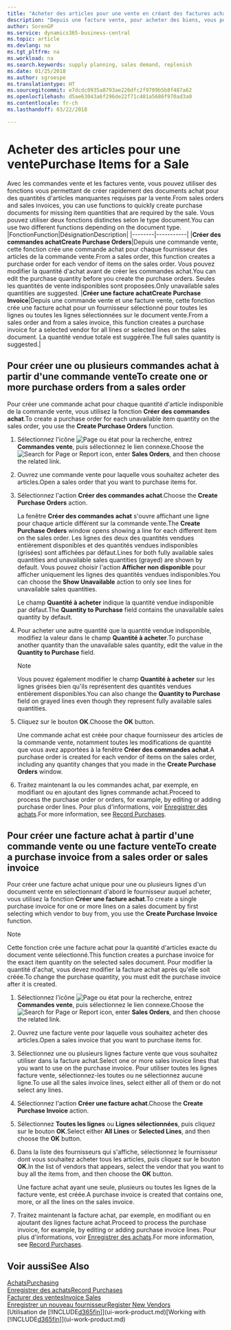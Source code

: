 ```yaml
---
title: "Acheter des articles pour une vente en créant des factures achat | Microsoft Docs"
description: "Depuis une facture vente, pour acheter des biens, vous pouvez créer une facture achat pour un fournisseur."
author: SorenGP
ms.service: dynamics365-business-central
ms.topic: article
ms.devlang: na
ms.tgt_pltfrm: na
ms.workload: na
ms.search.keywords: supply planning, sales demand, replenish
ms.date: 01/25/2018
ms.author: sgroespe
ms.translationtype: HT
ms.sourcegitcommit: e7dcdc0935a8793ae226dfc2f9709b5b8f487a62
ms.openlocfilehash: d5ae63043a6f296de22f71c401a5686f970ad3a0
ms.contentlocale: fr-ch
ms.lasthandoff: 03/22/2018

---
```

# <a name="purchase-items-for-a-sale"></a><span data-ttu-id="87233-103">Acheter des articles pour une vente</span><span class="sxs-lookup"><span data-stu-id="87233-103">Purchase Items for a Sale</span></span>
<span data-ttu-id="87233-104">Avec les commandes vente et les factures vente, vous pouvez utiliser des fonctions vous permettant de créer rapidement des documents achat pour des quantités d'articles manquantes requises par la vente.</span><span class="sxs-lookup"><span data-stu-id="87233-104">From sales orders and sales invoices, you can use functions to quickly create purchase documents for missing item quantities that are required by the sale.</span></span> <span data-ttu-id="87233-105">Vous pouvez utiliser deux fonctions distinctes selon le type document.</span><span class="sxs-lookup"><span data-stu-id="87233-105">You can use two different functions depending on the document type.</span></span>
|<span data-ttu-id="87233-106">Fonction</span><span class="sxs-lookup"><span data-stu-id="87233-106">Function</span></span>|<span data-ttu-id="87233-107">Désignation</span><span class="sxs-lookup"><span data-stu-id="87233-107">Description</span></span>|
|--------|-----------|
|<span data-ttu-id="87233-108">**Créer des commandes achat**</span><span class="sxs-lookup"><span data-stu-id="87233-108">**Create Purchase Orders**</span></span>|<span data-ttu-id="87233-109">Depuis une commande vente, cette fonction crée une commande achat pour chaque fournisseur des articles de la commande vente.</span><span class="sxs-lookup"><span data-stu-id="87233-109">From a sales order, this function creates a purchase order for each vendor of items on the sales order.</span></span> <span data-ttu-id="87233-110">Vous pouvez modifier la quantité d'achat avant de créer les commandes achat.</span><span class="sxs-lookup"><span data-stu-id="87233-110">You can edit the purchase quantity before you create the purchase orders.</span></span> <span data-ttu-id="87233-111">Seules les quantités de vente indisponibles sont proposées.</span><span class="sxs-lookup"><span data-stu-id="87233-111">Only unavailable sales quantities are suggested.</span></span>
|<span data-ttu-id="87233-112">**Créer une facture achat**</span><span class="sxs-lookup"><span data-stu-id="87233-112">**Create Purchase Invoice**</span></span>|<span data-ttu-id="87233-113">Depuis une commande vente et une facture vente, cette fonction crée une facture achat pour un fournisseur sélectionné pour toutes les lignes ou toutes les lignes sélectionnées sur le document vente.</span><span class="sxs-lookup"><span data-stu-id="87233-113">From a sales order and from a sales invoice, this function creates a purchase invoice for a selected vendor for all lines or selected lines on the sales document.</span></span> <span data-ttu-id="87233-114">La quantité vendue totale est suggérée.</span><span class="sxs-lookup"><span data-stu-id="87233-114">The full sales quantity is suggested.</span></span>|

## <a name="to-create-one-or-more-purchase-orders-from-a-sales-order"></a><span data-ttu-id="87233-115">Pour créer une ou plusieurs commandes achat à partir d'une commande vente</span><span class="sxs-lookup"><span data-stu-id="87233-115">To create one or more purchase orders from a sales order</span></span>
<span data-ttu-id="87233-116">Pour créer une commande achat pour chaque quantité d'article indisponible de la commande vente, vous utilisez la fonction **Créer des commandes achat**.</span><span class="sxs-lookup"><span data-stu-id="87233-116">To create a purchase order for each unavailable item quantity on the sales order, you use the **Create Purchase Orders** function.</span></span>

1. <span data-ttu-id="87233-117">Sélectionnez l'icône ![Page ou état pour la recherche](media/ui-search/search_small.png "Page ou état pour la recherche"), entrez **Commandes vente**, puis sélectionnez le lien connexe.</span><span class="sxs-lookup"><span data-stu-id="87233-117">Choose the ![Search for Page or Report](media/ui-search/search_small.png "Search for Page or Report icon") icon, enter **Sales Orders**, and then choose the related link.</span></span>
2. <span data-ttu-id="87233-118">Ouvrez une commande vente pour laquelle vous souhaitez acheter des articles.</span><span class="sxs-lookup"><span data-stu-id="87233-118">Open a sales order that you want to purchase items for.</span></span>
3. <span data-ttu-id="87233-119">Sélectionnez l'action **Créer des commandes achat**.</span><span class="sxs-lookup"><span data-stu-id="87233-119">Choose the **Create Purchase Orders** action.</span></span>

    <span data-ttu-id="87233-120">La fenêtre **Créer des commandes achat** s'ouvre affichant une ligne pour chaque article différent sur la commande vente.</span><span class="sxs-lookup"><span data-stu-id="87233-120">The **Create Purchase Orders** window opens showing a line for each different item on the sales order.</span></span> <span data-ttu-id="87233-121">Les lignes des deux des quantités vendues entièrement disponibles et des quantités vendues indisponibles (grisées) sont affichées par défaut.</span><span class="sxs-lookup"><span data-stu-id="87233-121">Lines for both fully available sales quantities and unavailable sales quantities (grayed) are shown by default.</span></span> <span data-ttu-id="87233-122">Vous pouvez choisir l'action **Afficher non disponible** pour afficher uniquement les lignes des quantités vendues indisponibles.</span><span class="sxs-lookup"><span data-stu-id="87233-122">You can choose the **Show Unavailable** action to only see lines for unavailable sales quantities.</span></span>

    <span data-ttu-id="87233-123">Le champ **Quantité à acheter** indique la quantité vendue indisponible par défaut.</span><span class="sxs-lookup"><span data-stu-id="87233-123">The **Quantity to Purchase** field contains the unavailable sales quantity by default.</span></span>
4. <span data-ttu-id="87233-124">Pour acheter une autre quantité que la quantité vendue indisponible, modifiez la valeur dans le champ **Quantité à acheter**.</span><span class="sxs-lookup"><span data-stu-id="87233-124">To purchase another quantity than the unavailable sales quantity, edit the value in the **Quantity to Purchase** field.</span></span>

    > [!NOTE]  
    >   <span data-ttu-id="87233-125">Vous pouvez également modifier le champ **Quantité à acheter** sur les lignes grisées bien qu'ils représentent des quantités vendues entièrement disponibles.</span><span class="sxs-lookup"><span data-stu-id="87233-125">You can also change the **Quantity to Purchase** field on grayed lines even though they represent fully available sales quantities.</span></span>
5. <span data-ttu-id="87233-126">Cliquez sur le bouton **OK**.</span><span class="sxs-lookup"><span data-stu-id="87233-126">Choose the **OK** button.</span></span>

    <span data-ttu-id="87233-127">Une commande achat est créée pour chaque fournisseur des articles de la commande vente, notamment toutes les modifications de quantité que vous avez apportées à la fenêtre **Créer des commandes achat**.</span><span class="sxs-lookup"><span data-stu-id="87233-127">A purchase order is created for each vendor of items on the sales order, including any quantity changes that you made in the **Create Purchase Orders** window.</span></span>
7. <span data-ttu-id="87233-128">Traitez maintenant la ou les commandes achat, par exemple, en modifiant ou en ajoutant des lignes commande achat.</span><span class="sxs-lookup"><span data-stu-id="87233-128">Proceed to process the purchase order or orders, for example, by editing or adding purchase order lines.</span></span> <span data-ttu-id="87233-129">Pour plus d'informations, voir [Enregistrer des achats](purchasing-how-record-purchases.md).</span><span class="sxs-lookup"><span data-stu-id="87233-129">For more information, see [Record Purchases](purchasing-how-record-purchases.md).</span></span>


## <a name="to-create-a-purchase-invoice-from-a-sales-order-or-sales-invoice"></a><span data-ttu-id="87233-130">Pour créer une facture achat à partir d'une commande vente ou une facture vente</span><span class="sxs-lookup"><span data-stu-id="87233-130">To create a purchase invoice from a sales order or sales invoice</span></span>
<span data-ttu-id="87233-131">Pour créer une facture achat unique pour une ou plusieurs lignes d'un document vente en sélectionnant d'abord le fournisseur auquel acheter, vous utilisez la fonction **Créer une facture achat**.</span><span class="sxs-lookup"><span data-stu-id="87233-131">To create a single purchase invoice for one or more lines on a sales document by first selecting which vendor to buy from, you use the **Create Purchase Invoice** function.</span></span>

> [!NOTE]  
>   <span data-ttu-id="87233-132">Cette fonction crée une facture achat pour la quantité d'articles exacte du document vente sélectionné.</span><span class="sxs-lookup"><span data-stu-id="87233-132">This function creates a purchase invoice for the exact item quantity on the selected sales document.</span></span> <span data-ttu-id="87233-133">Pour modifier la quantité d'achat, vous devez modifier la facture achat après qu'elle soit créée.</span><span class="sxs-lookup"><span data-stu-id="87233-133">To change the purchase quantity, you must edit the purchase invoice after it is created.</span></span>  

1. <span data-ttu-id="87233-134">Sélectionnez l'icône ![Page ou état pour la recherche](media/ui-search/search_small.png "Page ou état pour la recherche"), entrez **Commandes vente**, puis sélectionnez le lien connexe.</span><span class="sxs-lookup"><span data-stu-id="87233-134">Choose the ![Search for Page or Report](media/ui-search/search_small.png "Search for Page or Report icon") icon, enter **Sales Orders**, and then choose the related link.</span></span>
2. <span data-ttu-id="87233-135">Ouvrez une facture vente pour laquelle vous souhaitez acheter des articles.</span><span class="sxs-lookup"><span data-stu-id="87233-135">Open a sales invoice that you want to purchase items for.</span></span>
3. <span data-ttu-id="87233-136">Sélectionnez une ou plusieurs lignes facture vente que vous souhaitez utiliser dans la facture achat.</span><span class="sxs-lookup"><span data-stu-id="87233-136">Select one or more sales invoice lines that you want to use on the purchase invoice.</span></span> <span data-ttu-id="87233-137">Pour utiliser toutes les lignes facture vente, sélectionnez-les toutes ou ne sélectionnez aucune ligne.</span><span class="sxs-lookup"><span data-stu-id="87233-137">To use all the sales invoice lines, select either all of them or do not select any lines.</span></span>
4. <span data-ttu-id="87233-138">Sélectionnez l'action **Créer une facture achat**.</span><span class="sxs-lookup"><span data-stu-id="87233-138">Choose the **Create Purchase Invoice** action.</span></span>
5. <span data-ttu-id="87233-139">Sélectionnez **Toutes les lignes** ou **Lignes sélectionnées**, puis cliquez sur le bouton **OK**.</span><span class="sxs-lookup"><span data-stu-id="87233-139">Select either **All Lines** or **Selected Lines**, and then choose the **OK** button.</span></span>  
6. <span data-ttu-id="87233-140">Dans la liste des fournisseurs qui s'affiche, sélectionnez le fournisseur dont vous souhaitez acheter tous les articles, puis cliquez sur le bouton **OK**.</span><span class="sxs-lookup"><span data-stu-id="87233-140">In the list of vendors that appears, select the vendor that you want to buy all the items from, and then choose the **OK** button.</span></span>

    <span data-ttu-id="87233-141">Une facture achat ayant une seule, plusieurs ou toutes les lignes de la facture vente, est créée.</span><span class="sxs-lookup"><span data-stu-id="87233-141">A purchase invoice is created that contains one, more, or all the lines on the sales invoice.</span></span>
7. <span data-ttu-id="87233-142">Traitez maintenant la facture achat, par exemple, en modifiant ou en ajoutant des lignes facture achat.</span><span class="sxs-lookup"><span data-stu-id="87233-142">Proceed to process the purchase invoice, for example, by editing or adding purchase invoice lines.</span></span> <span data-ttu-id="87233-143">Pour plus d'informations, voir [Enregistrer des achats](purchasing-how-record-purchases.md).</span><span class="sxs-lookup"><span data-stu-id="87233-143">For more information, see [Record Purchases](purchasing-how-record-purchases.md).</span></span>

## <a name="see-also"></a><span data-ttu-id="87233-144">Voir aussi</span><span class="sxs-lookup"><span data-stu-id="87233-144">See Also</span></span>
[<span data-ttu-id="87233-145">Achats</span><span class="sxs-lookup"><span data-stu-id="87233-145">Purchasing</span></span>](purchasing-manage-purchasing.md)  
[<span data-ttu-id="87233-146">Enregistrer des achats</span><span class="sxs-lookup"><span data-stu-id="87233-146">Record Purchases</span></span>](purchasing-how-record-purchases.md)  
[<span data-ttu-id="87233-147">Facturer des ventes</span><span class="sxs-lookup"><span data-stu-id="87233-147">Invoice Sales</span></span>](sales-how-invoice-sales.md)  
[<span data-ttu-id="87233-148">Enregistrer un nouveau fournisseur</span><span class="sxs-lookup"><span data-stu-id="87233-148">Register New Vendors</span></span>](purchasing-how-register-new-vendors.md)  
<span data-ttu-id="87233-149">[Utilisation de [!INCLUDE[d365fin](includes/d365fin_md.md)]](ui-work-product.md)</span><span class="sxs-lookup"><span data-stu-id="87233-149">[Working with [!INCLUDE[d365fin](includes/d365fin_md.md)]](ui-work-product.md)</span></span>

